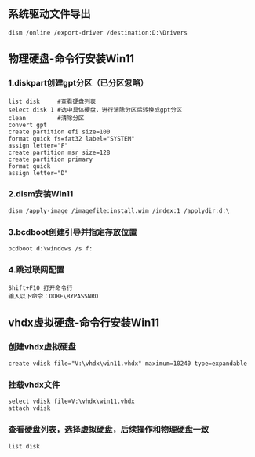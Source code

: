 ## 系统驱动文件导出
~~~
dism /online /export-driver /destination:D:\Drivers
~~~
## 物理硬盘-命令行安装Win11
### 1.diskpart创建gpt分区（已分区忽略）
~~~
list disk     #查看硬盘列表
select disk 1 #选中具体硬盘，进行清除分区后转换成gpt分区
clean         #清除分区
convert gpt
create partition efi size=100
format quick fs=fat32 label="SYSTEM"
assign letter="F"
create partition msr size=128
create partition primary
format quick
assign letter="D"
~~~
### 2.dism安装Win11
~~~
dism /apply-image /imagefile:install.wim /index:1 /applydir:d:\
~~~
### 3.bcdboot创建引导并指定存放位置
~~~
bcdboot d:\windows /s f:
~~~
### 4.跳过联网配置
~~~
Shift+F10 打开命令行
输入以下命令：OOBE\BYPASSNRO
~~~
## vhdx虚拟硬盘-命令行安装Win11
### 创建vhdx虚拟硬盘
~~~
create vdisk file="V:\vhdx\win11.vhdx" maximum=10240 type=expandable
~~~
### 挂载vhdx文件
~~~
select vdisk file=V:\vhdx\win11.vhdx
attach vdisk
~~~ 
### 查看硬盘列表，选择虚拟硬盘，后续操作和物理硬盘一致
~~~
list disk
~~~
